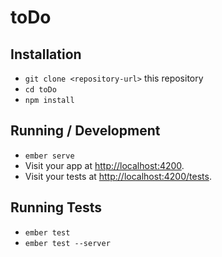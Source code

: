 # toDo

## Installation

* `git clone <repository-url>` this repository
* `cd toDo`
* `npm install`

## Running / Development

* `ember serve`
* Visit your app at [http://localhost:4200](http://localhost:4200).
* Visit your tests at [http://localhost:4200/tests](http://localhost:4200/tests).

## Running Tests

* `ember test`
* `ember test --server`

